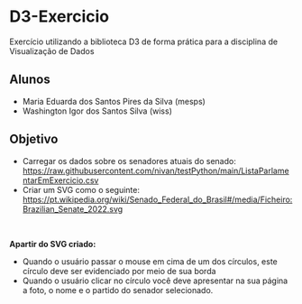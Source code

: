 # D3-Exercicio
Exercício utilizando a biblioteca D3 de forma prática para a disciplina de Visualização de Dados

## Alunos
* Maria Eduarda dos Santos Pires da Silva (mesps)
* Washington Igor dos Santos Silva (wiss)

## Objetivo
* Carregar os dados sobre os senadores atuais do senado: https://raw.githubusercontent.com/nivan/testPython/main/ListaParlamentarEmExercicio.csv
* Criar um SVG como o seguinte: https://pt.wikipedia.org/wiki/Senado_Federal_do_Brasil#/media/Ficheiro:Brazilian_Senate_2022.svg
<br />

**Apartir do SVG criado:**
* Quando o usuário passar o mouse em cima de um dos círculos, este círculo deve ser evidenciado por meio de sua borda
* Quando o usuário clicar no círculo você deve apresentar na sua página a foto, o nome e o partido do senador selecionado.
